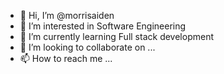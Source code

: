 - 👋 Hi, I’m @morrisaiden
- 👀 I’m interested in Software Engineering
- 🌱 I’m currently learning Full stack development
- 💞️ I’m looking to collaborate on ...
- 📫 How to reach me ...

<!---
morrisaiden/morrisaiden is a ✨ special ✨ repository because its `README.md` (this file) appears on your GitHub profile.
You can click the Preview link to take a look at your changes.
--->

